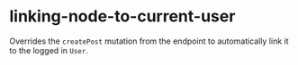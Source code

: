 # linking-node-to-current-user

Overrides the `createPost` mutation from the endpoint to automatically link it to the logged in `User`.